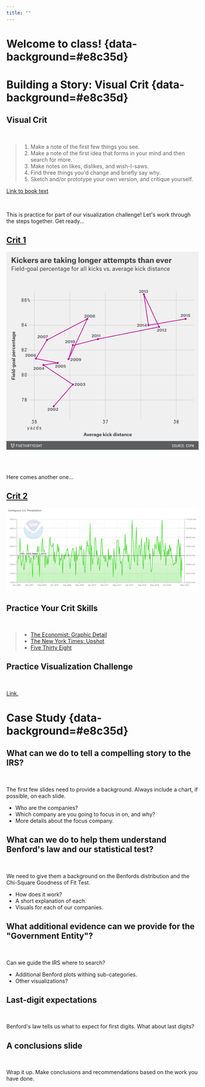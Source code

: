 ```yaml
---
title: ""
---
```


# Welcome to class! {data-background=#e8c35d}

# Building a Story: Visual Crit {data-background=#e8c35d}

## Visual Crit

<br>

> 1. Make a note of the first few things you see.
> 2. Make a note of the first idea that forms in your mind and then search for more.
> 3. Make notes on likes, dislikes, and wish-I-saws.
> 4. Find three things you'd change and briefly say why.
> 5. Sketch and/or prototype your own version, and critique yourself.

[Link to book text](images/gc/ch9_vcsteps.png)

<br>

This is practice for part of our visualization challenge! Let's work through the steps together. Get ready...

## [Crit 1](https://fivethirtyeight.com/features/the-haters-are-losing-the-war-on-nfl-kickers/)

![](images/VisCrit/morris-kicking-11.png)

## 

<br>

Here comes another one...

## [Crit 2](https://www.ncei.noaa.gov/cag/national/time-series/110/pcp/all/1/2000-2022?base_prd=true&begbaseyear=1901&endbaseyear=2000)

![](images/VisCrit/noaa_rain.png)

## Practice Your Crit Skills

<br>

> - [The Economist: Graphic Detail](https://www.economist.com/graphic-detail)
> - [The New York Times: Upshot](https://www.nytimes.com/section/upshot)
> - [Five Thirty Eight](https://fivethirtyeight.com/tag/data-visualization/)

## Practice Visualization Challenge

<br>

[Link.](https://docs.google.com/document/d/1K9-ckIvpnJkj9ec6iqbl9oHpkoPsPhkwvuIK3VNW8eY/edit?usp=sharing)

# Case Study {data-background=#e8c35d}

## What can we do to tell a compelling story to the IRS?

<br>

The first few slides need to provide a background. Always include a chart, if possible, on each slide.

- Who are the companies?
- Which company are you going to focus in on, and why?
- More details about the focus company.

## What can we do to help them understand Benford's law and our statistical test?

<br>

We need to give them a background on the Benfords distribution and the Chi-Square Goodness of Fit Test.

- How does it work?
- A short explanation of each.
- Visuals for each of our companies.

## What additional evidence can we provide for the "Government Entity"?

<br>

Can we guide the IRS where to search?

- Additional Benford plots withing sub-categories.
- Other visualizations?

## Last-digit expectations

<br>

Benford's law tells us what to expect for first digits. What about last digits?

## A conclusions slide

<br>

Wrap it up.  Make conclusions and recommendations based on the work you have done.
